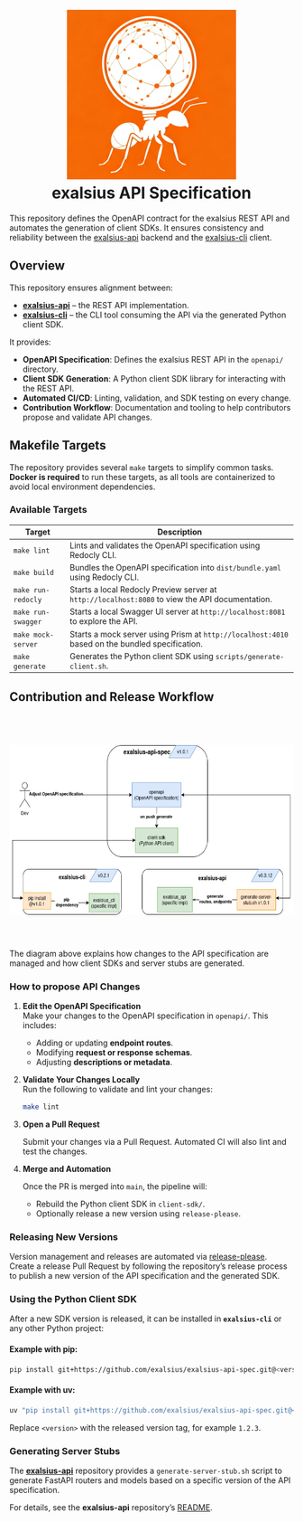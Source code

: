 <h1 align="center">
  <br>
  <img height="300" src="assets/logo.png"> <br>
    exalsius API Specification
<br>
</h1>

This repository defines the OpenAPI contract for the exalsius REST API and automates the generation of client SDKs. It ensures consistency and reliability between the [exalsius-api](https://github.com/exalsius/exalsius-api) backend and the [exalsius-cli](https://github.com/exalsius/exalsius-cli) client.

## Overview
This repository ensures alignment between:
- **[exalsius-api](https://github.com/exalsius/exalsius-api)** – the REST API implementation.
- **[exalsius-cli](https://github.com/exalsius/exalsius-cli)** – the CLI tool consuming the API via the generated Python client SDK.

It provides:
- **OpenAPI Specification**: Defines the exalsius REST API in the `openapi/` directory.
- **Client SDK Generation**: A Python client SDK library for interacting with the REST API.
- **Automated CI/CD**: Linting, validation, and SDK testing on every change.
- **Contribution Workflow**: Documentation and tooling to help contributors propose and validate API changes.

## Makefile Targets
The repository provides several `make` targets to simplify common tasks.  
**Docker is required** to run these targets, as all tools are containerized to avoid local environment dependencies.

### Available Targets

| Target                  | Description                                                                                     |
|------------------------|-------------------------------------------------------------------------------------------------|
| `make lint`             | Lints and validates the OpenAPI specification using Redocly CLI.                                |
| `make build`            | Bundles the OpenAPI specification into `dist/bundle.yaml` using Redocly CLI.                    |
| `make run-redocly`      | Starts a local Redocly Preview server at `http://localhost:8080` to view the API documentation.  |
| `make run-swagger`      | Starts a local Swagger UI server at `http://localhost:8081` to explore the API.                 |
| `make mock-server`      | Starts a mock server using Prism at `http://localhost:4010` based on the bundled specification.  |
| `make generate`         | Generates the Python client SDK using `scripts/generate-client.sh`.                             |


## Contribution and Release Workflow
<h1 align="center">
  <br>
  <img height="300" src="assets/workflow.png"> <br>
<br>
</h1>

The diagram above explains how changes to the API specification are managed and how client SDKs and server stubs are generated.

### How to propose API Changes

1. **Edit the OpenAPI Specification**  
   Make your changes to the OpenAPI specification in `openapi/`. This includes:
   - Adding or updating **endpoint routes**.
   - Modifying **request or response schemas**.
   - Adjusting **descriptions or metadata**.

2. **Validate Your Changes Locally**  
   Run the following to validate and lint your changes:
   ```bash
   make lint
   ```

3. **Open a Pull Request**

   Submit your changes via a Pull Request. Automated CI will also lint and test the changes.

4. **Merge and Automation**

   Once the PR is merged into `main`, the pipeline will:

   * Rebuild the Python client SDK in `client-sdk/`.
   * Optionally release a new version using `release-please`.

### Releasing New Versions

Version management and releases are automated via [release-please](https://github.com/googleapis/release-please).
Create a release Pull Request by following the repository’s release process to publish a new version of the API specification and the generated SDK.

### Using the Python Client SDK

After a new SDK version is released, it can be installed in **`exalsius-cli`** or any other Python project:

#### Example with pip:

```bash
pip install git+https://github.com/exalsius/exalsius-api-spec.git@<version>#subdirectory=client-sdk
```

#### Example with uv:

```bash
uv "pip install git+https://github.com/exalsius/exalsius-api-spec.git@<version>#subdirectory=client-sdk"

```

Replace `<version>` with the released version tag, for example `1.2.3`.

### Generating Server Stubs

The **[exalsius-api](https://github.com/exalsius/exalsius-api)** repository provides a `generate-server-stub.sh` script to generate FastAPI routers and models based on a specific version of the API specification.

For details, see the **exalsius-api** repository’s [README](https://github.com/exalsius/exalsius-api).
